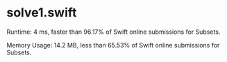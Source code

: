 # solve1.swift

Runtime: 4 ms, faster than 96.17% of Swift online submissions for Subsets.

Memory Usage: 14.2 MB, less than 65.53% of Swift online submissions for Subsets.
